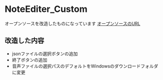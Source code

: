 # NoteEditer_Custom
オープンソースを改造したものになっています
[オープンソースのURL](https://github.com/setchi/NoteEditor "オープンソースのURL")

## 改造した内容
- jsonファイルの選択ボタンの追加
- 終了ボタンの追加
- 音声ファイルの選択パスのデフォルトをWindowsのダウンロードフォルダに変更

